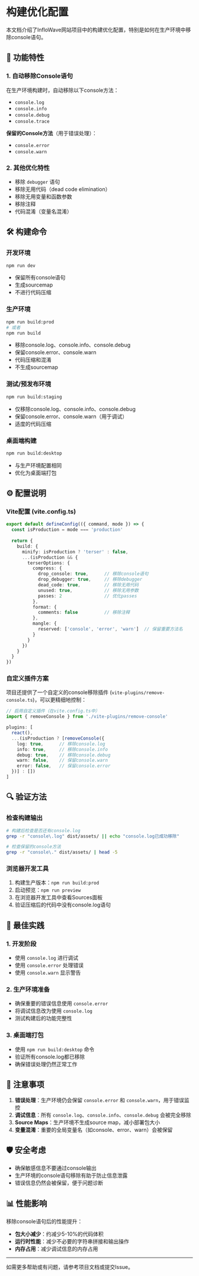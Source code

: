 # 构建优化配置

本文档介绍了InfloWave网站项目中的构建优化配置，特别是如何在生产环境中移除console语句。

## 🎯 功能特性

### 1. 自动移除Console语句
在生产环境构建时，自动移除以下console方法：
- `console.log`
- `console.info`
- `console.debug`
- `console.trace`

**保留的Console方法**（用于错误处理）：
- `console.error`
- `console.warn`

### 2. 其他优化特性
- 移除 `debugger` 语句
- 移除无用代码（dead code elimination）
- 移除无用变量和函数参数
- 移除注释
- 代码混淆（变量名混淆）

## 🛠️ 构建命令

### 开发环境
```bash
npm run dev
```
- 保留所有console语句
- 生成sourcemap
- 不进行代码压缩

### 生产环境
```bash
npm run build:prod
# 或者
npm run build
```
- 移除console.log、console.info、console.debug
- 保留console.error、console.warn
- 代码压缩和混淆
- 不生成sourcemap

### 测试/预发布环境
```bash
npm run build:staging
```
- 仅移除console.log、console.info、console.debug
- 保留console.error、console.warn（用于调试）
- 适度的代码压缩

### 桌面端构建
```bash
npm run build:desktop
```
- 与生产环境配置相同
- 优化为桌面端打包

## ⚙️ 配置说明

### Vite配置 (vite.config.ts)
```typescript
export default defineConfig(({ command, mode }) => {
  const isProduction = mode === 'production'
  
  return {
    build: {
      minify: isProduction ? 'terser' : false,
      ...(isProduction && {
        terserOptions: {
          compress: {
            drop_console: true,      // 移除console语句
            drop_debugger: true,     // 移除debugger
            dead_code: true,         // 移除无用代码
            unused: true,            // 移除无用参数
            passes: 2                // 优化passes
          },
          format: {
            comments: false          // 移除注释
          },
          mangle: {
            reserved: ['console', 'error', 'warn']  // 保留重要方法名
          }
        }
      })
    }
  }
})
```

### 自定义插件方案
项目还提供了一个自定义的console移除插件 (`vite-plugins/remove-console.ts`)，可以更精细地控制：

```typescript
// 启用自定义插件（在vite.config.ts中）
import { removeConsole } from './vite-plugins/remove-console'

plugins: [
  react(),
  ...(isProduction ? [removeConsole({
    log: true,      // 移除console.log
    info: true,     // 移除console.info
    debug: true,    // 移除console.debug
    warn: false,    // 保留console.warn
    error: false,   // 保留console.error
  })] : [])
]
```

## 🔍 验证方法

### 检查构建输出
```bash
# 构建后检查是否还有console.log
grep -r "console\.log" dist/assets/ || echo "console.log已成功移除"

# 检查保留的console方法
grep -r "console\." dist/assets/ | head -5
```

### 浏览器开发工具
1. 构建生产版本：`npm run build:prod`
2. 启动预览：`npm run preview`
3. 在浏览器开发工具中查看Sources面板
4. 验证压缩后的代码中没有console.log语句

## 📝 最佳实践

### 1. 开发阶段
- 使用 `console.log` 进行调试
- 使用 `console.error` 处理错误
- 使用 `console.warn` 显示警告

### 2. 生产环境准备
- 确保重要的错误信息使用 `console.error`
- 将调试信息改为使用 `console.log`
- 测试构建后的功能完整性

### 3. 桌面端打包
- 使用 `npm run build:desktop` 命令
- 验证所有console.log都已移除
- 确保错误处理仍然正常工作

## 🚨 注意事项

1. **错误处理**：生产环境仍会保留 `console.error` 和 `console.warn`，用于错误监控
2. **调试信息**：所有 `console.log`、`console.info`、`console.debug` 会被完全移除
3. **Source Maps**：生产环境不生成source map，减小部署包大小
4. **变量混淆**：重要的全局变量名（如console、error、warn）会被保留

## 🛡️ 安全考虑

- 确保敏感信息不要通过console输出
- 生产环境的console语句移除有助于防止信息泄露
- 错误信息仍然会被保留，便于问题诊断

## 📊 性能影响

移除console语句后的性能提升：
- **包大小减少**：约减少5-10%的代码体积
- **运行时性能**：减少不必要的字符串拼接和输出操作
- **内存占用**：减少调试信息的内存占用

---

如需更多帮助或有问题，请参考项目文档或提交Issue。